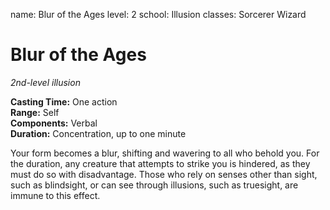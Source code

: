 name: Blur of the Ages
level: 2
school: Illusion
classes: Sorcerer
         Wizard

# Blur of the Ages 
_2nd-level illusion_ 

**Casting Time:** One action   
**Range:** Self   
**Components:** Verbal   
**Duration:** Concentration, up to one minute   

Your form becomes a blur, shifting and wavering to all who behold you. For the duration, any creature that attempts to strike you is hindered, as they must do so with disadvantage. Those who rely on senses other than sight, such as blindsight, or can see through illusions, such as truesight, are immune to this effect.